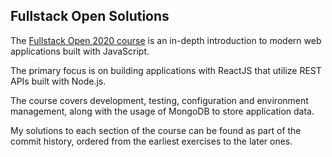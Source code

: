 ## Fullstack Open Solutions

The [Fullstack Open 2020 course](https://fullstackopen.com/en/ "Fullstack Open 2020") is an in-depth introduction to modern web applications built with JavaScript.

The primary focus is on building applications with ReactJS that utilize REST APIs built with Node.js. 

The course covers development, testing, configuration and environment management, along with the usage of MongoDB to store application data.

My solutions to each section of the course can be found as part of the commit history, ordered from the earliest exercises to the later ones.